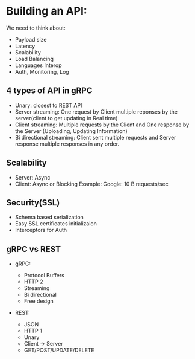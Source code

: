 # Building an API:

We need to think about:
 - Payload size
 - Latency
 - Scalability
 - Load Balancing
 - Languages Interop
 - Auth, Monitoring, Log

## 4 types of API in gRPC
 * Unary: closest to REST API
 * Server streaming: One request by Client multiple reponses by the server(client to get updating in Real time)
 * Client streaming: Multiple requests by the Client and One response by the Server (Uploading, Updating Information)
 * Bi directional streaming: Client sent multiple requests and Server response multiple responses in any order.

## Scalability
 * Server: Async
 * Client: Async or Blocking
Example: Google: 10 B requests/sec

## Security(SSL)
 * Schema based serialization
 * Easy SSL certificates initializaion
 * Interceptors for Auth

 ## gRPC vs REST
 * gRPC:
    - Protocol Buffers
    - HTTP 2
    - Streaming
    - Bi directional
    - Free design

 * REST:
    - JSON
    - HTTP 1
    - Unary
    - Client -> Server
    - GET/POST/UPDATE/DELETE
    
